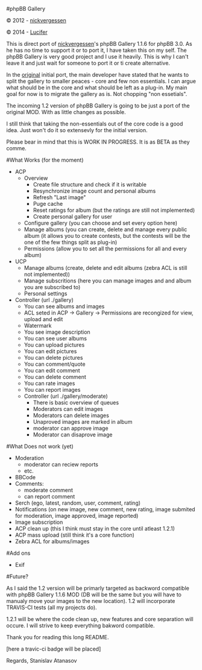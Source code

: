 
#phpBB Gallery

© 2012 - [nickvergessen](http://www.flying-bits.org)

© 2014 - [Lucifer](http://www.anavaro.com)

This is direct port of [nickvergessen](https://github.com/nickvergessen)'s phpBB Gallery 1.1.6 for phpBB 3.0. As he has no time to support it or to port it, I have taken this on my self. The phpBB Gallery is very good project and I use it heavily. This is why I can't leave it and just wait for someone to port it or ti create alternative.

In the [original](https://github.com/phpbbgallery/phpbb-gallery) initial port, the main developer have stated that he wants to split the gallery to smaller peaces - core and few non essentials. I can argue what should be in the core and what should be left as a plug-in. My main goal for now is to migrate the gallery as is. Not chopping "non essetials".

The incoming 1.2 version of phpBB Gallery is going to be just a port of the original MOD. With as little changes as possible.

I still think that taking the non-essentials out of the core code is a good idea. Just won't do it so extensevly for the initial version.

Please bear in mind that this is WORK IN PROGRESS. It is as BETA as they comme.

#What Works (for the moment)

 - ACP
    - Overview
        - Create file structure and check if it is writable
        - Resynchronize image count and personal albums
        - Refresh "Last image"
        - Puge cache
        - Reset ratings for album (but the ratings are still not implemented)
        - Create personal gallery for user
    - Configure gallery (you can choose and set every option here)
    - Manage albums (you can create, delete and manage every public album (it allows you to create contests, but the contests will be the one of the few things split as plug-in)
    - Permissions (allow you to set all the permissions for all and every album)
 - UCP
    - Manage albums (create, delete and edit albums (zebra ACL is still not implemented))
    - Manage subscritions (here you can manage images and and album you are subscribed to)
    - Personal settings
 - Controller (url ./gallery)
    - You can see albums and images
    - ACL seted in ACP -> Gallery -> Permissions are recongized for view, upload and edit
    - Watermark
    - You see image description
    - You can see user albums
    - You can upload pictures
    - You can edit pictures
    - You can delete pictures
    - You can comment/quote
    - You can edit comment
    - You can delete comment
    - You can rate images
    - You can report images
    - Controller (url ./gallery/moderate)
      - There is basic overview of queues
      - Moderators can edit images
      - Moderators can delete images
      - Unaproved images are marked in album
	  - moderator can approve image
	  - Moderator can disaprove image

#What Does not work (yet)
 - Moderation
   - moderator can reciew reports
   - etc.
 - BBCode
 - Comments:
   - moderate comment
   - can report comment
 - Serch (ego, latest, random, user, comment, rating)
 - Notifications (on new image, new comment, new rating, image submited for moderation, image approved, image reported)
 - Image subscription
 - ACP clean up (this I think must stay in the core until atleast 1.2.1)
 - ACP mass upload (still think it's a core function)
 - Zebra ACL for albums/images

#Add ons
 - Exif
 
#Future?

As I said the 1.2 version will be primarly targeted as backword compatible with phpBB Gallery 1.1.6 MOD (DB will be the same but you will have to manualy move your images to the new location). 1.2 will incorporate TRAVIS-CI tests (all my projects do).

1.2.1 will be where the code clean up, new features and core separation will occure. I will strive to keep everything bakword compatible.

Thank you for reading this long README. 

[here a travic-ci badge will be placed]

Regards,
Stanislav Atanasov
